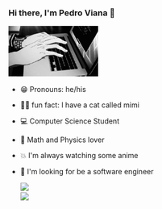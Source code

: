 ### Hi there, I'm Pedro Viana 👋
  
<img height="100rem" src="original.gif"><br>

- 😁 Pronouns: he/his 
- 🐱‍🏍 fun fact: I have a cat called mimi 
- 💻 Computer Science Student
- 🍭 Math and Physics lover
- 💥 I'm always watching some anime
- 🌹 I'm looking for be a software  engineer
  

  <div>
    <a hrf="https://github.com/pedrovian4 ">
    <img height="150rem" src="https://github-readme-stats.vercel.app/api?username=pedrovian4&theme=outrun&show_icons=true)">
    <br>
    <img height="150rem" src="https://github-readme-stats.vercel.app/api/top-langs/?username=pedrovian4&theme=outrun&layout=compact">
  </div>